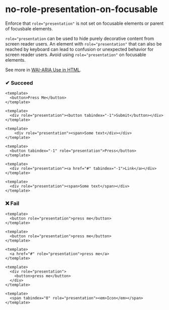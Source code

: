 # no-role-presentation-on-focusable

Enforce that `role="presentation"` is not set on focusable elements or parent of focusbale elements.

`role="presentation` can be used to hide purely decorative content from screen reader users. An element with `role="presentation"` that can also be reached by keyboard can lead to confusion or unexpected behavior for screen reader users. Avoid using `role="presentation"` on focusable elements.

See more in [WAI-ARIA Use in HTML](https://www.w3.org/TR/using-aria/#fourth).

### ✔ Succeed

```vue
<template>
  <button>Press Me</button>
</template>
```

```vue
<template>
  <div role="presentation"><button tabindex="-1">Submit</button></div>
</template>
```

```vue
<template>
    <div role="presentation"><span>Some text</div></div>
</template>
```

```vue
<template>
  <button tabindex="-1" role="presentation">Press</button>
</template>
```

```vue
<template>
  <div role="presentation"><a href="#" tabindex="-1">Link</a></div>
</template>
```

```vue
<template>
  <div role="presentation"><span>Some text</span></div>
</template>
```

### ❌ Fail

```vue
<template>
  <button role="presentation">press me</button>
</template>
```

```vue
<template>
  <button role="presentation">press me</button>
</template>
```

```vue
<template>
  <a href="#" role="presentation">press me</a>
</template>
```

```vue
<template>
  <div role="presentation">
    <button>press me</button>
  </div>
</template>
```

```vue
<template>
  <span tabindex="0" role="presentation"><em>Icon</em></span>
</template>
```
